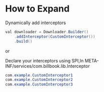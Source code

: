# How to Expand

Dynamically add interceptors

```java
val downloader = Downloader.Builder()
    .addInterceptor(CustomInterceptor())
    .build()
```

or

Declare your interceptors using SPI,In META-INF/services/com.billbook.lib.Interceptor

```java
com.example.CustomInterceptor1
com.example.CustomInterceptor2
com.example.CustomInterceptor3
```
